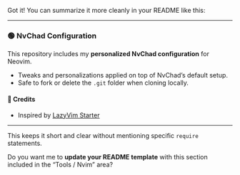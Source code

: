 Got it! You can summarize it more cleanly in your README like this:

---

### 🟢 NvChad Configuration

This repository includes my **personalized NvChad configuration** for Neovim.

* Tweaks and personalizations applied on top of NvChad’s default setup.
* Safe to fork or delete the `.git` folder when cloning locally.

#### 🔧 Credits

* Inspired by [LazyVim Starter](https://github.com/LazyVim/starter)

---

This keeps it short and clear without mentioning specific `require` statements.

Do you want me to **update your README template** with this section included in the “Tools / Nvim” area?
